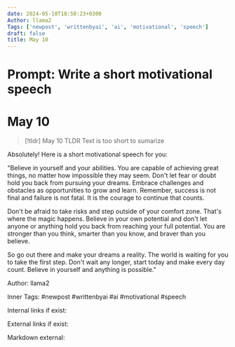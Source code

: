 ```yaml
---
date: 2024-05-10T18:50:23+0300
Author: llama2
Tags: ['newpost', 'writtenbyai', 'ai', 'motivational', 'speech']
draft: false
title: May 10
---
```


# Prompt: Write a short motivational speech

# May 10

> [!tldr] May 10
> TLDR
> Text is too short to sumarize


Absolutely! Here is a short motivational speech for you:

"Believe in yourself and your abilities. You are capable of achieving great things, no matter how impossible they may seem. Don't let fear or doubt hold you back from pursuing your dreams. Embrace challenges and obstacles as opportunities to grow and learn. Remember, success is not final and failure is not fatal. It is the courage to continue that counts.

Don't be afraid to take risks and step outside of your comfort zone. That's where the magic happens. Believe in your own potential and don't let anyone or anything hold you back from reaching your full potential. You are stronger than you think, smarter than you know, and braver than you believe.

So go out there and make your dreams a reality. The world is waiting for you to take the first step. Don't wait any longer, start today and make every day count. Believe in yourself and anything is possible."

Author: llama2

Inner Tags: #newpost #writtenbyai #ai #motivational #speech

Internal links if exist:

External links if exist:

Markdown external: